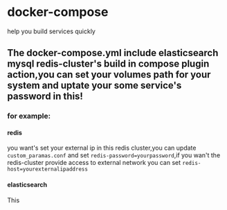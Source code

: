 # docker-compose
 help you build services quickly
## The docker-compose.yml include elasticsearch mysql redis-cluster's build in compose plugin action,you can set your volumes path for your system and uptate your some service's password in this!
### for example:
#### redis
you want's set your external ip in this redis cluster,you can update `custom_paramas.conf`
and set `redis-password=yourpassword`,if you wan't the redis-cluster provide access to external network you can  set `redis-host=yourexternalipaddress`
#### elasticsearch
This
